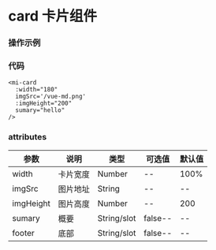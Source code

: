 # card 卡片组件

### 操作示例
<mi-card
  :width="180"
  imgSrc='/vue-md.png'
  :imgHeight="200"
/>

### 代码

```
<mi-card
  :width="180"
  imgSrc='/vue-md.png'
  :imgHeight="200"
  sumary="hello"
/>
```

### attributes
| 参数       | 说明      | 类型            | 可选值       | 默认值   |
|-----------|-----------|--------------- |------------ |-------- |
| width     | 卡片宽度   | Number         | --          | 100%    |
| imgSrc    | 图片地址   | String         | --          | --      |
| imgHeight | 图片高度   | Number         | --          | 200     |
| sumary    | 概要      | String/slot     | false--     | --      |
|footer     | 底部      | String/slot     | false--     | --      |



